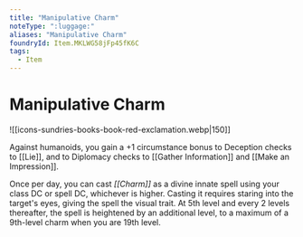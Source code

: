 ```yaml
---
title: "Manipulative Charm"
noteType: ":luggage:"
aliases: "Manipulative Charm"
foundryId: Item.MKLWG58jFp45fK6C
tags:
  - Item
---
```


# Manipulative Charm
![[icons-sundries-books-book-red-exclamation.webp|150]]

Against humanoids, you gain a +1 circumstance bonus to Deception checks to [[Lie]], and to Diplomacy checks to [[Gather Information]] and [[Make an Impression]].

Once per day, you can cast _[[Charm]]_ as a divine innate spell using your class DC or spell DC, whichever is higher. Casting it requires staring into the target's eyes, giving the spell the visual trait. At 5th level and every 2 levels thereafter, the spell is heightened by an additional level, to a maximum of a 9th-level charm when you are 19th level.
